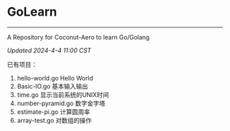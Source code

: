 # GoLearn

-----------------------------------------------------

A Repository for Coconut-Aero to learn Go/Golang

_Updated 2024-4-4 11:00 CST_

已有项目：

1. hello-world.go Hello World
2. Basic-IO.go 基本输入输出
3. time.go 显示当前系统的UNIX时间
4. number-pyramid.go 数字金字塔
5. estimate-pi.go 计算圆周率
6. array-test.go 对数组的操作
